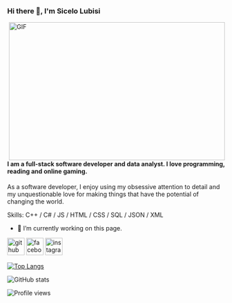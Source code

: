 ### Hi there 👋, I'm Sicelo Lubisi

<img align="right" alt="GIF" src="https://github.com/SiceloLubisi/SiceloLubisi/edit/main/Profile.gif?raw=true" width="500" height="320" />

#### I am a full-stack software developer and data analyst. I love programming, reading and online gaming. 
As a software developer, I enjoy using my obsessive attention to detail and my unquestionable love for making things that have the potential of changing the world. 

Skills: C++ / C# / JS / HTML / CSS / SQL / JSON / XML

- 🔭 I’m currently working on this page. 


[<img src='https://cdn.jsdelivr.net/npm/simple-icons@3.0.1/icons/github.svg' alt='github' height='40'>](https://github.com/SiceloLubisi)  [<img src='https://cdn.jsdelivr.net/npm/simple-icons@3.0.1/icons/facebook.svg' alt='facebook' height='40'>](https://www.facebook.com/LubisiSicelo)  [<img src='https://cdn.jsdelivr.net/npm/simple-icons@3.0.1/icons/instagram.svg' alt='instagram' height='40'>](https://www.instagram.com/@meglubicy/)  

[![Top Langs](https://github-readme-stats.vercel.app/api/top-langs/?username=SiceloLubisi)](https://github.com/anuraghazra/github-readme-stats)

![GitHub stats](https://github-readme-stats.vercel.app/api?username=SiceloLubisi&show_icons=true)  

![Profile views](https://gpvc.arturio.dev/SiceloLubisi)  
